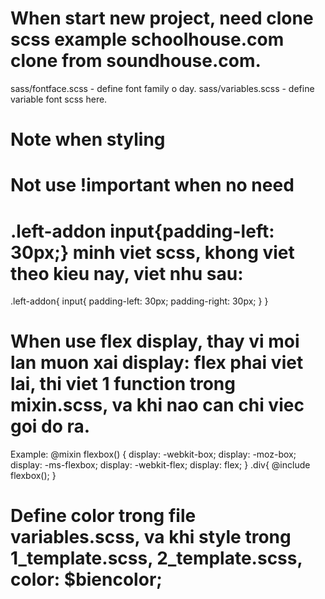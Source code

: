 # When start new project, need clone scss example schoolhouse.com clone from soundhouse.com.
sass/fontface.scss - define font family o day.
sass/variables.scss - define variable font scss here.
# Note when styling
# Not use !important when no need
# .left-addon input{padding-left: 30px;} minh viet scss, khong viet theo kieu nay, viet nhu sau:
.left-addon{
  input{
    padding-left: 30px;
    padding-right: 30px;
  }
}
# When use flex display, thay vi moi lan muon xai display: flex phai viet lai, thi viet 1 function trong mixin.scss, va khi nao can chi viec goi do ra. 
Example: 
@mixin flexbox() {
 display: -webkit-box;
 display: -moz-box;
 display: -ms-flexbox;
 display: -webkit-flex;
 display: flex;
}
.div{
    @include flexbox();
}

# Define color trong file variables.scss, va khi style trong 1_template.scss, 2_template.scss, color: $biencolor; 
